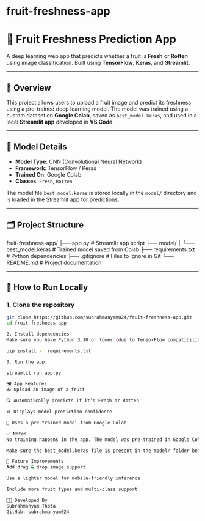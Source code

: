 # fruit-freshness-app

# 🍎 Fruit Freshness Prediction App

A deep learning web app that predicts whether a fruit is **Fresh** or **Rotten** using image classification. Built using **TensorFlow**, **Keras**, and **Streamlit**.

---

## 📌 Overview

This project allows users to upload a fruit image and predict its freshness using a pre-trained deep learning model. The model was trained using a custom dataset on **Google Colab**, saved as `best_model.keras`, and used in a local **Streamlit app** developed in **VS Code**.

---

## 🧠 Model Details

- **Model Type**: CNN (Convolutional Neural Network)
- **Framework**: TensorFlow / Keras
- **Trained On**: Google Colab
- **Classes**: `Fresh`, `Rotten`

The model file `best_model.keras` is stored locally in the `model/` directory and is loaded in the Streamlit app for predictions.

---

## 🗂️ Project Structure

fruit-freshness-app/
├── app.py # Streamlit app script
├── model/
│ └── best_model.keras # Trained model saved from Colab
├── requirements.txt # Python dependencies
├── .gitignore # Files to ignore in Git
└── README.md # Project documentation


---

## 🚀 How to Run Locally

### 1. Clone the repository

```bash
git clone https://github.com/subrahmanyam024/fruit-freshness-app.git
cd fruit-freshness-app

2. Install dependencies
Make sure you have Python 3.10 or lower (due to TensorFlow compatibility).

pip install -r requirements.txt

3. Run the app

streamlit run app.py

🖼 App Features
📤 Upload an image of a fruit

🔍 Automatically predicts if it’s Fresh or Rotten

📊 Displays model prediction confidence

🧠 Uses a pre-trained model from Google Colab

✅ Notes
No training happens in the app. The model was pre-trained in Google Colab and used as-is.

Make sure the best_model.keras file is present in the model/ folder before running the app.

📌 Future Improvements
Add drag & drop image support

Use a lighter model for mobile-friendly inference

Include more fruit types and multi-class support

👨‍💻 Developed By
Subrahmanyam Thota
GitHub: subrahmanyam024
